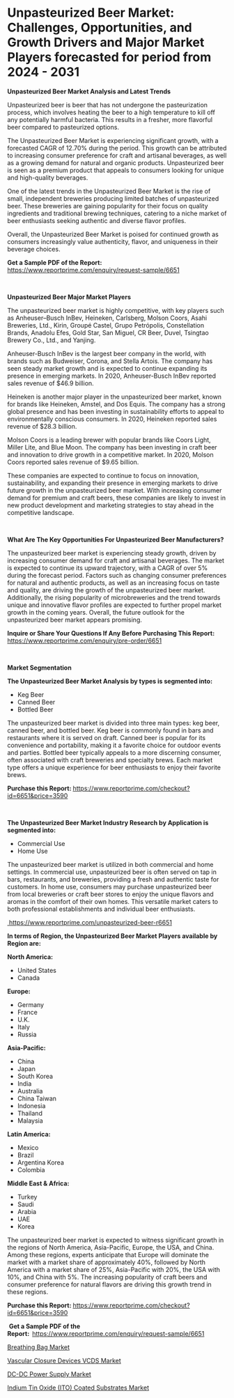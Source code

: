 <p><h1>Unpasteurized Beer Market: Challenges, Opportunities, and Growth Drivers and Major Market Players forecasted for period from 2024 - 2031</h1></p><p><strong>Unpasteurized Beer Market Analysis and Latest Trends</strong></p>
<p><p>Unpasteurized beer is beer that has not undergone the pasteurization process, which involves heating the beer to a high temperature to kill off any potentially harmful bacteria. This results in a fresher, more flavorful beer compared to pasteurized options.</p><p>The Unpasteurized Beer Market is experiencing significant growth, with a forecasted CAGR of 12.70% during the period. This growth can be attributed to increasing consumer preference for craft and artisanal beverages, as well as a growing demand for natural and organic products. Unpasteurized beer is seen as a premium product that appeals to consumers looking for unique and high-quality beverages.</p><p>One of the latest trends in the Unpasteurized Beer Market is the rise of small, independent breweries producing limited batches of unpasteurized beer. These breweries are gaining popularity for their focus on quality ingredients and traditional brewing techniques, catering to a niche market of beer enthusiasts seeking authentic and diverse flavor profiles.</p><p>Overall, the Unpasteurized Beer Market is poised for continued growth as consumers increasingly value authenticity, flavor, and uniqueness in their beverage choices.</p></p>
<p><strong>Get a Sample PDF of the Report:&nbsp;</strong> <a href="https://www.reportprime.com/enquiry/request-sample/6651">https://www.reportprime.com/enquiry/request-sample/6651</a></p>
<p>&nbsp;</p>
<p><strong>Unpasteurized Beer Major Market Players</strong></p>
<p><p>The unpasteurized beer market is highly competitive, with key players such as Anheuser–Busch InBev, Heineken, Carlsberg, Molson Coors, Asahi Breweries, Ltd., Kirin, Groupé Castel, Grupo Petrópolis, Constellation Brands, Anadolu Efes, Gold Star, San Miguel, CR Beer, Duvel, Tsingtao Brewery Co., Ltd., and Yanjing.</p><p>Anheuser-Busch InBev is the largest beer company in the world, with brands such as Budweiser, Corona, and Stella Artois. The company has seen steady market growth and is expected to continue expanding its presence in emerging markets. In 2020, Anheuser-Busch InBev reported sales revenue of $46.9 billion.</p><p>Heineken is another major player in the unpasteurized beer market, known for brands like Heineken, Amstel, and Dos Equis. The company has a strong global presence and has been investing in sustainability efforts to appeal to environmentally conscious consumers. In 2020, Heineken reported sales revenue of $28.3 billion.</p><p>Molson Coors is a leading brewer with popular brands like Coors Light, Miller Lite, and Blue Moon. The company has been investing in craft beer and innovation to drive growth in a competitive market. In 2020, Molson Coors reported sales revenue of $9.65 billion.</p><p>These companies are expected to continue to focus on innovation, sustainability, and expanding their presence in emerging markets to drive future growth in the unpasteurized beer market. With increasing consumer demand for premium and craft beers, these companies are likely to invest in new product development and marketing strategies to stay ahead in the competitive landscape.</p></p>
<p>&nbsp;</p>
<p><strong>What Are The Key Opportunities For Unpasteurized Beer Manufacturers?</strong></p>
<p><p>The unpasteurized beer market is experiencing steady growth, driven by increasing consumer demand for craft and artisanal beverages. The market is expected to continue its upward trajectory, with a CAGR of over 5% during the forecast period. Factors such as changing consumer preferences for natural and authentic products, as well as an increasing focus on taste and quality, are driving the growth of the unpasteurized beer market. Additionally, the rising popularity of microbreweries and the trend towards unique and innovative flavor profiles are expected to further propel market growth in the coming years. Overall, the future outlook for the unpasteurized beer market appears promising.</p></p>
<p><strong>Inquire or Share Your Questions If Any Before Purchasing This Report:</strong> <a href="https://www.reportprime.com/enquiry/pre-order/6651">https://www.reportprime.com/enquiry/pre-order/6651</a></p>
<p>&nbsp;</p>
<p><strong>Market Segmentation</strong></p>
<p><strong>The Unpasteurized Beer Market Analysis by types is segmented into:</strong></p>
<p><ul><li>Keg Beer</li><li>Canned Beer</li><li>Bottled Beer</li></ul></p>
<p><p>The unpasteurized beer market is divided into three main types: keg beer, canned beer, and bottled beer. Keg beer is commonly found in bars and restaurants where it is served on draft. Canned beer is popular for its convenience and portability, making it a favorite choice for outdoor events and parties. Bottled beer typically appeals to a more discerning consumer, often associated with craft breweries and specialty brews. Each market type offers a unique experience for beer enthusiasts to enjoy their favorite brews.</p></p>
<p><strong>Purchase this Report:&nbsp;</strong><a href="https://www.reportprime.com/checkout?id=6651&price=3590">https://www.reportprime.com/checkout?id=6651&price=3590</a></p>
<p>&nbsp;</p>
<p><strong>The Unpasteurized Beer Market Industry Research by Application is segmented into:</strong></p>
<p><ul><li>Commercial Use</li><li>Home Use</li></ul></p>
<p><p>The unpasteurized beer market is utilized in both commercial and home settings. In commercial use, unpasteurized beer is often served on tap in bars, restaurants, and breweries, providing a fresh and authentic taste for customers. In home use, consumers may purchase unpasteurized beer from local breweries or craft beer stores to enjoy the unique flavors and aromas in the comfort of their own homes. This versatile market caters to both professional establishments and individual beer enthusiasts.</p></p>
<p><a href="https://www.reportprime.com/unpasteurized-beer-r6651">&nbsp;https://www.reportprime.com/unpasteurized-beer-r6651</a></p>
<p><strong>In terms of Region, the Unpasteurized Beer Market Players available by Region are:</strong></p>
<p>
    <p> <strong> North America: </strong>
        <ul>
            <li>United States</li>
            <li>Canada</li>
        </ul>
        </p> 
    <p> <strong> Europe: </strong>
        <ul>
            <li>Germany</li>
            <li>France</li>
            <li>U.K.</li>
            <li>Italy</li>
            <li>Russia</li>
        </ul>
        </p> 
    <p> <strong> Asia-Pacific: </strong>
        <ul>
            <li>China</li>
            <li>Japan</li>
            <li>South Korea</li>
            <li>India</li>
            <li>Australia</li>
            <li>China Taiwan</li>
            <li>Indonesia</li>
            <li>Thailand</li>
            <li>Malaysia</li>
        </ul>
        </p> 
    <p> <strong> Latin America: </strong>
        <ul>
            <li>Mexico</li>
            <li>Brazil</li>
            <li>Argentina Korea</li>
            <li>Colombia</li>
        </ul>
        </p> 
    <p> <strong> Middle East & Africa: </strong>
        <ul>
            <li>Turkey</li>
            <li>Saudi</li>
            <li>Arabia</li>
            <li>UAE</li>
            <li>Korea</li>
        </ul>
    </p>
    </p>
<p><p>The unpasteurized beer market is expected to witness significant growth in the regions of North America, Asia-Pacific, Europe, the USA, and China. Among these regions, experts anticipate that Europe will dominate the market with a market share of approximately 40%, followed by North America with a market share of 25%, Asia-Pacific with 20%, the USA with 10%, and China with 5%. The increasing popularity of craft beers and consumer preference for natural flavors are driving this growth trend in these regions.</p></p>
<p><strong>Purchase this Report: </strong><a href="https://www.reportprime.com/checkout?id=6651&price=3590">https://www.reportprime.com/checkout?id=6651&price=3590</a></p>
<p>&nbsp;<strong>Get a Sample PDF of the Report:&nbsp;&nbsp;</strong><a href="https://www.reportprime.com/enquiry/request-sample/6651">https://www.reportprime.com/enquiry/request-sample/6651</a></p>
<p><strong></strong></p>
<p><p><a href="https://issuu.com/reportprime-2/docs/breathing-bag-market-size-2030.pptx">Breathing Bag Market</a></p><p><a href="https://issuu.com/reportprime-2/docs/vascular-closure-devices-vcds-marke_792ec33e27b00c">Vascular Closure Devices VCDS Market</a></p><p><a href="https://medium.com/@rosslarkin1962/insights-into-the-dc-dc-power-supply-market-market-players-market-size-geographical-regions-and-2a16d2869512">DC-DC Power Supply Market</a></p><p><a href="https://medium.com/@rosslarkin1962/indium-tin-oxide-ito-coated-substrates-industry-analysis-report-its-market-size-share-trends-e3664a8e2984">Indium Tin Oxide (ITO) Coated Substrates Market</a></p></p>